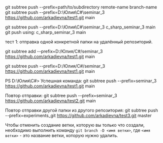git subtree push --prefix=path/to/subdirectory remote-name branch-name
git subtree push --prefix=D:\Юлия\С#\seminar_3 https://github.com/arkadievna/test1.git main

git subtree push --prefix=D:\Юлия\С#\seminar_3 c_sharp_seminar_3 main
git push using:  c_sharp_seminar_3 main

тест 1: отправка одной конкретной папки на удалённый репозиторий.



git subtree add --prefix=D:/Юлия/С#/seminar_3 https://github.com/arkadievna/test1.git main



git subtree push --prefix=D:/Юлия/С#/seminar_3 https://github.com/arkadievna/test1.git main



PS D:\Юлия\С#>  Успешная команда:  git subtree push --prefix=seminar_3 https://github.com/arkadievna/test1.git main

Повтор отправки: git subtree push --prefix=seminar_3 https://github.com/arkadievna/test2.git main

Повтор отправки другой папки из другого репозитория: git subtree push --prefix=experiments_git https://github.com/arkadievna/test3.git master


Чтобы отменить создание ветки, которую вы только что создали, необходимо выполнить команду `git branch -D <имя ветки>`, где `<имя ветки>` - это название ветки, которую нужно удалить.



